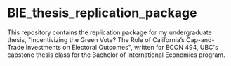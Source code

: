 # BIE_thesis_replication_package
This repository contains the replication package for my undergraduate thesis, "Incentivizing the Green Vote? The Role of California’s Cap-and-Trade Investments on Electoral Outcomes", written for ECON 494, UBC's capstone thesis class for the Bachelor of International Economics program.
